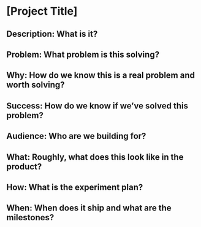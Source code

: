 # [Project Title]

## Description: What is it?

## Problem: What problem is this solving?

## Why: How do we know this is a real problem and worth solving?

## Success: How do we know if we’ve solved this problem?

## Audience: Who are we building for?

## What: Roughly, what does this look like in the product?

## How: What is the experiment plan?

## When: When does it ship and what are the milestones?
